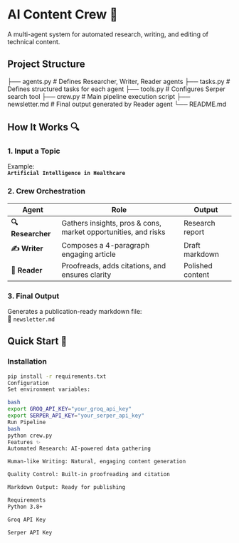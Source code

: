 # AI Content Crew 🚀

A multi-agent system for automated research, writing, and editing of technical content.

## Project Structure
├── agents.py # Defines Researcher, Writer, Reader agents
├── tasks.py # Defines structured tasks for each agent
├── tools.py # Configures Serper search tool
├── crew.py # Main pipeline execution script
├── newsletter.md # Final output generated by Reader agent
└── README.md


## How It Works 🔍

### 1. Input a Topic
Example:  
**`Artificial Intelligence in Healthcare`**

### 2. Crew Orchestration
| Agent | Role | Output |
|-------|------|--------|
| **🔍 Researcher** | Gathers insights, pros & cons, market opportunities, and risks | Research report |
| **✍️ Writer** | Composes a 4-paragraph engaging article | Draft markdown |
| **📖 Reader** | Proofreads, adds citations, and ensures clarity | Polished content |

### 3. Final Output
Generates a publication-ready markdown file:  
📄 `newsletter.md`

## Quick Start 🚀

### Installation
```bash
pip install -r requirements.txt
Configuration
Set environment variables:

bash
export GROQ_API_KEY="your_groq_api_key"
export SERPER_API_KEY="your_serper_api_key"
Run Pipeline
bash
python crew.py
Features ✨
Automated Research: AI-powered data gathering

Human-like Writing: Natural, engaging content generation

Quality Control: Built-in proofreading and citation

Markdown Output: Ready for publishing

Requirements
Python 3.8+

Groq API Key

Serper API Key
